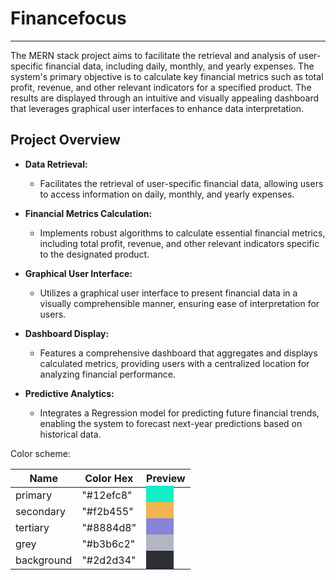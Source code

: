 # Financefocus


---

The MERN stack project aims to facilitate the retrieval and analysis of user-specific financial data, including daily, monthly, and yearly expenses. The system's primary objective is to calculate key financial metrics such as total profit, revenue, and other relevant indicators for a specified product. The results are displayed through an intuitive and visually appealing dashboard that leverages graphical user interfaces to enhance data interpretation.




## Project Overview

- **Data Retrieval:**
  - Facilitates the retrieval of user-specific financial data, allowing users to access information on daily, monthly, and yearly expenses.

- **Financial Metrics Calculation:**
  - Implements robust algorithms to calculate essential financial metrics, including total profit, revenue, and other relevant indicators specific to the designated product.

- **Graphical User Interface:**
  - Utilizes a graphical user interface to present financial data in a visually comprehensible manner, ensuring ease of interpretation for users.

- **Dashboard Display:**
  - Features a comprehensive dashboard that aggregates and displays calculated metrics, providing users with a centralized location for analyzing financial performance.

- **Predictive Analytics:**
  - Integrates a Regression model for predicting future financial trends, enabling the system to forecast next-year predictions based on historical data.

Color scheme:
 
|   Name      | Color Hex  | Preview       |
|-------------|------------|---------------|
| primary     | "#12efc8"  | <span style="color:#12efc8; background-color:#12efc8; padding: 5px;">&nbsp;&nbsp;&nbsp;&nbsp;&nbsp;&nbsp;&nbsp;&nbsp;</span> |
| secondary   | "#f2b455"  | <span style="color:#f2b455; background-color:#f2b455; padding: 5px;">&nbsp;&nbsp;&nbsp;&nbsp;&nbsp;&nbsp;&nbsp;&nbsp;</span> |
| tertiary    | "#8884d8"  | <span style="color:#8884d8; background-color:#8884d8; padding: 5px;">&nbsp;&nbsp;&nbsp;&nbsp;&nbsp;&nbsp;&nbsp;&nbsp;</span> |
| grey        | "#b3b6c2"  | <span style="color:#b3b6c2; background-color:#b3b6c2; padding: 5px;">&nbsp;&nbsp;&nbsp;&nbsp;&nbsp;&nbsp;&nbsp;&nbsp;</span> |
| background  | "#2d2d34"  | <span style="color:#2d2d34; background-color:#2d2d34; padding: 5px;">&nbsp;&nbsp;&nbsp;&nbsp;&nbsp;&nbsp;&nbsp;&nbsp;</span> |



